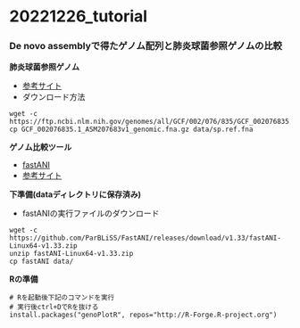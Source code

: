 # 20221226_tutorial
### De novo assemblyで得たゲノム配列と肺炎球菌参照ゲノムの比較
**肺炎球菌参照ゲノム**
- [参考サイト](https://www.ncbi.nlm.nih.gov/genome/176)
- ダウンロード方法
```
wget -c https://ftp.ncbi.nlm.nih.gov/genomes/all/GCF/002/076/835/GCF_002076835.1_ASM207683v1/GCF_002076835.1_ASM207683v1_genomic.fna.gz
cp GCF_002076835.1_ASM207683v1_genomic.fna.gz data/sp.ref.fna
```

**ゲノム比較ツール**
- [fastANI](https://github.com/ParBLiSS/FastANI)
- [参考サイト](https://kazumaxneo.hatenablog.com/entry/2018/09/14/141442)

**下準備(dataディレクトリに保存済み)**
- fastANIの実行ファイルのダウンロード
```
wget -c https://github.com/ParBLiSS/FastANI/releases/download/v1.33/fastANI-Linux64-v1.33.zip
unzip fastANI-Linux64-v1.33.zip
cp fastANI data/
```
**Rの準備**
```
# Rを起動後下記のコマンドを実行
# 実行後ctrl+DでRを抜ける
install.packages("genoPlotR", repos="http://R-Forge.R-project.org")

```

